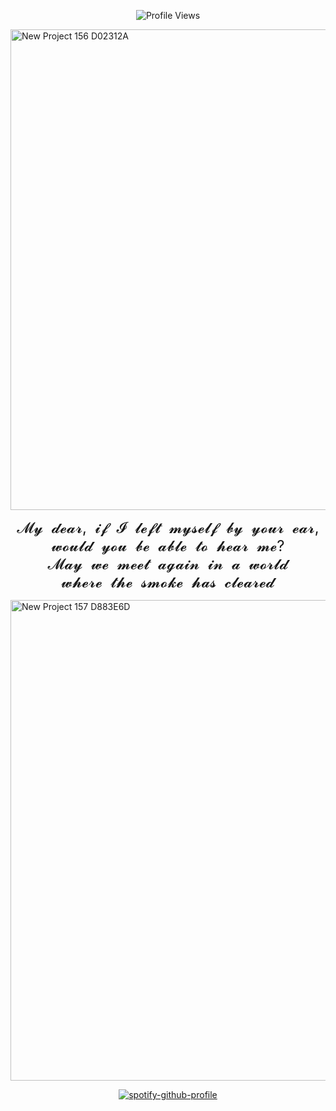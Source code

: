 <p align="center">
  <img src="https://komarev.com/ghpvc/?username=nostalgep&color=430a0b&style=flat&label=𝜗𝜚+profile+views+‎" alt="Profile Views" />
</p> 
<img width="2160" height="769" alt="New Project 156  D02312A" src="https://github.com/user-attachments/assets/e6e69a13-3e3a-487a-bf27-5ec70836a2be" />
<p align="center">
  <font size="5">
    𝓜𝔂&nbsp;&nbsp;𝓭𝓮𝓪𝓻,&nbsp;&nbsp;𝓲𝓯&nbsp;&nbsp;𝓘&nbsp;&nbsp;𝓵𝓮𝓯𝓽&nbsp;&nbsp;𝓶𝔂𝓼𝓮𝓵𝓯&nbsp;&nbsp;𝓫𝔂&nbsp;&nbsp;𝔂𝓸𝓾𝓻&nbsp;&nbsp;𝓮𝓪𝓻,<br>
    𝔀𝓸𝓾𝓵𝓭&nbsp;&nbsp;𝔂𝓸𝓾&nbsp;&nbsp;𝓫𝓮&nbsp;&nbsp;𝓪𝓫𝓵𝓮&nbsp;&nbsp;𝓽𝓸&nbsp;&nbsp;𝓱𝓮𝓪𝓻&nbsp;&nbsp;𝓶𝓮?<br>
    𝓜𝓪𝔂&nbsp;&nbsp;𝔀𝓮&nbsp;&nbsp;𝓶𝓮𝓮𝓽&nbsp;&nbsp;𝓪𝓰𝓪𝓲𝓷&nbsp;&nbsp;𝓲𝓷&nbsp;&nbsp;𝓪&nbsp;&nbsp;𝔀𝓸𝓻𝓵𝓭<br>
    𝔀𝓱𝓮𝓻𝓮&nbsp;&nbsp;𝓽𝓱𝓮&nbsp;&nbsp;𝓼𝓶𝓸𝓴𝓮&nbsp;&nbsp;𝓱𝓪𝓼&nbsp;&nbsp;𝓬𝓵𝓮𝓪𝓻𝓮𝓭
  </font>
</p>
<img width="2160" height="769" alt="New Project 157  D883E6D" src="https://github.com/user-attachments/assets/2d4536f9-521f-4a0e-bd47-0c25678ac9e5" />
<p align="center">
  <a href="https://spotify-github-profile.kittinanx.com/api/view?uid=31b6wy2npgm7hux763humjctz6pq&redirect=true">
    <img src="https://spotify-github-profile.kittinanx.com/api/view?uid=31b6wy2npgm7hux763humjctz6pq&cover_image=true&theme=natemoo-re&show_offline=false&background_color=121212&interchange=true&bar_color=7d0808&bar_color_cover=false" alt="spotify-github-profile" />
  </a>
</p>
